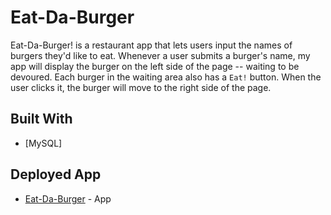 # Eat-Da-Burger

Eat-Da-Burger! is a restaurant app that lets users input the names of burgers they'd like to eat. Whenever a user submits a burger's name, my app will display the burger on the left side of the page -- waiting to be devoured. Each burger in the waiting area also has a `Eat!` button. When the user clicks it, the burger will move to the right side of the page.

## Built With

* [MySQL]

## Deployed App
* [Eat-Da-Burger](https://afternoon-sea-50798.herokuapp.com) - App
